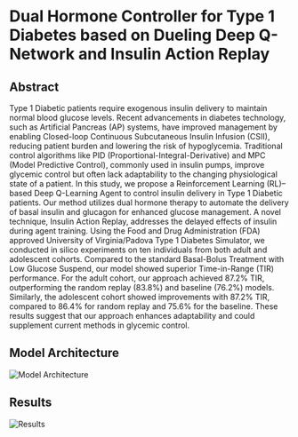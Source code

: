 # Dual Hormone Controller for Type 1 Diabetes based on Dueling Deep Q-Network and Insulin Action Replay
## Abstract
Type 1 Diabetic patients require exogenous insulin delivery to maintain normal blood glucose levels. Recent advancements in diabetes technology, such as Artificial Pancreas (AP) systems, have improved management by enabling Closed-loop Continuous Subcutaneous Insulin Infusion (CSII), reducing patient burden and lowering the risk of hypoglycemia. Traditional control algorithms like PID (Proportional-Integral-Derivative) and MPC (Model Predictive Control), commonly used in insulin pumps, improve glycemic control but often lack adaptability to the changing physiological state of a patient. In this study, we propose a Reinforcement Learning (RL)–based Deep Q-Learning Agent to control insulin delivery in Type 1 Diabetic patients. Our method utilizes dual hormone therapy to automate the delivery of basal insulin and glucagon for enhanced glucose management. A novel technique, Insulin Action Replay, addresses the delayed effects of insulin during agent training. Using the Food and Drug Administration (FDA) approved University of Virginia/Padova Type 1 Diabetes Simulator, we conducted in silico experiments on ten individuals from both adult and adolescent cohorts. Compared to the standard Basal-Bolus Treatment with Low Glucose Suspend, our model showed superior Time-in-Range (TIR) performance. For the adult cohort, our approach achieved 87.2% TIR, outperforming the random replay (83.8%) and baseline (76.2%) models. Similarly, the adolescent cohort showed improvements with 87.2% TIR, compared to 86.4% for random replay and 75.6% for the baseline. These results suggest that our approach enhances adaptability and could supplement current methods in glycemic control.

## Model Architecture
![Model Architecture](media/fig_duel_modal_architecture.png)

## Results
![Results](media/fig_tir_adult.png)

